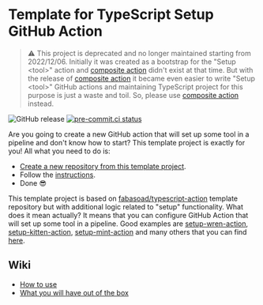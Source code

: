 # Template for TypeScript Setup GitHub Action

> :warning: This project is deprecated and no longer maintained starting from
> 2022/12/06. Initially it was created as a bootstrap for the "Setup &lt;tool&gt;"
> action and [composite action](https://docs.github.com/en/actions/creating-actions/creating-a-composite-action)
> didn't exist at that time. But with the release of [composite action](https://docs.github.com/en/actions/creating-actions/creating-a-composite-action)
> it became even easier to write "Setup &lt;tool&gt;" GitHub actions and maintaining
> TypeScript project for this purpose is just a waste and toil. So, please use
> [composite action](https://docs.github.com/en/actions/creating-actions/creating-a-composite-action)
> instead.

![GitHub release](https://img.shields.io/github/v/release/fabasoad/typescript-setup-action?include_prereleases)
[![pre-commit.ci status](https://results.pre-commit.ci/badge/github/fabasoad/typescript-setup-action/main.svg)](https://results.pre-commit.ci/latest/github/fabasoad/typescript-setup-action/main)

Are you going to create a new GitHub action that will set up some tool in a pipeline
and don't know how to start? This template project is exactly for you! All what
you need to do is:

- [Create a new repository from this template project](https://docs.github.com/en/github/creating-cloning-and-archiving-repositories/creating-a-repository-from-a-template).
- Follow the [instructions](https://github.com/fabasoad/typescript-setup-action/wiki/How-to-use).
- Done :sunglasses:

This template project is based on [fabasoad/typescript-action](https://github.com/fabasoad/typescript-action)
template repository but with additional logic related to "setup" functionality.
What does it mean actually? It means that you can configure GitHub Action that
will set up some tool in a pipeline. Good examples are [setup-wren-action](https://github.com/fabasoad/setup-wren-action),
[setup-kitten-action](https://github.com/fabasoad/setup-kitten-action), [setup-mint-action](https://github.com/fabasoad/setup-mint-action)
and many others that you can find [here](https://github.com/marketplace?type=actions&query=fabasoad+Setup).

## Wiki

- [How to use](https://github.com/fabasoad/typescript-setup-action/wiki/How-to-use)
- [What you will have out of the box](https://github.com/fabasoad/typescript-setup-action/wiki/What-you-will-have-out-of-the-box)

